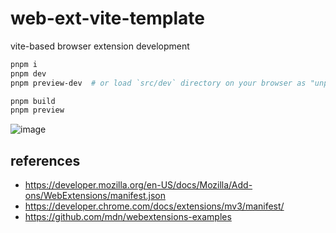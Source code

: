 # web-ext-vite-template

vite-based browser extension development

```sh
pnpm i
pnpm dev
pnpm preview-dev  # or load `src/dev` directory on your browser as "unpacked extension"

pnpm build
pnpm preview
```

![image](https://user-images.githubusercontent.com/4232207/217143476-ba7768af-9ca6-46f9-ba82-c28f63a7d2a3.png)

## references

- https://developer.mozilla.org/en-US/docs/Mozilla/Add-ons/WebExtensions/manifest.json
- https://developer.chrome.com/docs/extensions/mv3/manifest/
- https://github.com/mdn/webextensions-examples
